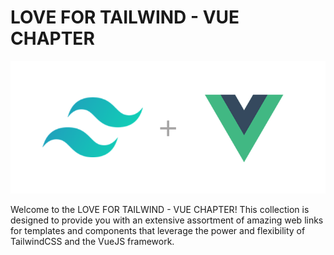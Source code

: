 # LOVE FOR TAILWIND - VUE CHAPTER

![TailwindCSS Logo](1628644787-tailwind-vue.png)

Welcome to the LOVE FOR TAILWIND - VUE CHAPTER! This collection is designed to provide you with an extensive assortment of amazing web links for templates and components that leverage the power and flexibility of TailwindCSS and the VueJS framework.